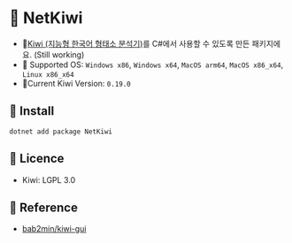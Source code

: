 # 🥝 NetKiwi
- 🥝[Kiwi (지능형 한국어 형태소 분석기)](https://github.com/bab2min/Kiwi?tab=readme-ov-file)를 C#에서 사용할 수 있도록 만든 패키지에요. (Still working)
- 🥝 Supported OS: `Windows x86`, `Windows x64`, `MacOS arm64`, `MacOS x86_x64`, `Linux x86_x64`
- 🥝Current Kiwi Version: `0.19.0`

## 🥝 Install
    dotnet add package NetKiwi
## 🥝 Licence
- Kiwi: LGPL 3.0

## 🥝 Reference
- [bab2min/kiwi-gui](https://github.com/bab2min/kiwi-gui)
